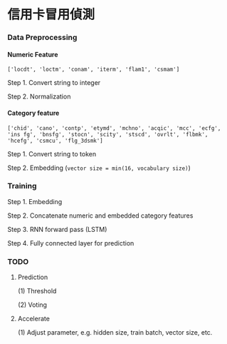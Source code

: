 # 信用卡冒用偵測

### Data Preprocessing

#### Numeric Feature

`['locdt', 'loctm', 'conam', 'iterm', 'flam1', 'csmam']`

Step 1. Convert string to integer

Step 2. Normalization

#### Category feature

`['chid', 'cano', 'contp', 'etymd', 'mchno', 'acqic', 'mcc', 'ecfg', 'ins
fg', 'bnsfg', 'stocn', 'scity', 'stscd', 'ovrlt', 'flbmk', 'hcefg', 'csmcu', 'flg_3dsmk']`

Step 1. Convert string to token 

Step 2. Embedding (`vector size = min(16, vocabulary size)`)

### Training

Step 1. Embedding

Step 2. Concatenate numeric and embedded category features

Step 3. RNN forward pass (LSTM)

Step 4. Fully connected layer for prediction

### TODO

1. Prediction

   (1) Threshold

   (2) Voting

2. Accelerate

   (1) Adjust parameter, e.g. hidden size, train batch, vector size, etc. 